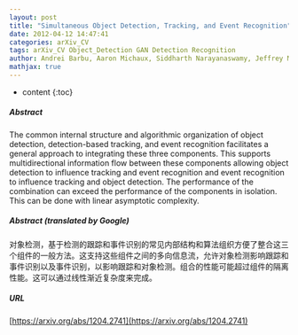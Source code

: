 ```yaml
---
layout: post
title: "Simultaneous Object Detection, Tracking, and Event Recognition"
date: 2012-04-12 14:47:41
categories: arXiv_CV
tags: arXiv_CV Object_Detection GAN Detection Recognition
author: Andrei Barbu, Aaron Michaux, Siddharth Narayanaswamy, Jeffrey Mark Siskind
mathjax: true
---
```


* content
{:toc}

##### Abstract
The common internal structure and algorithmic organization of object detection, detection-based tracking, and event recognition facilitates a general approach to integrating these three components. This supports multidirectional information flow between these components allowing object detection to influence tracking and event recognition and event recognition to influence tracking and object detection. The performance of the combination can exceed the performance of the components in isolation. This can be done with linear asymptotic complexity.

##### Abstract (translated by Google)
对象检测，基于检测的跟踪和事件识别的常见内部结构和算法组织方便了整合这三个组件的一般方法。这支持这些组件之间的多向信息流，允许对象检测影响跟踪和事件识别以及事件识别，以影响跟踪和对象检测。组合的性能可能超过组件的隔离性能。这可以通过线性渐近复杂度来完成。

##### URL
[https://arxiv.org/abs/1204.2741](https://arxiv.org/abs/1204.2741)

